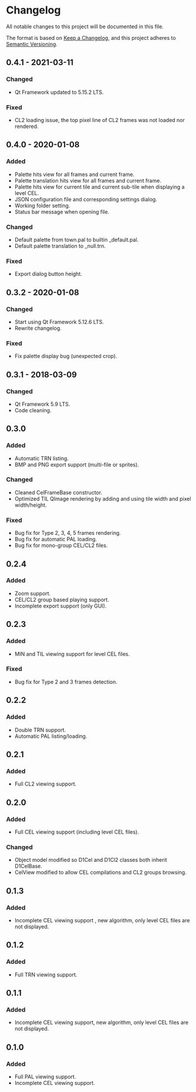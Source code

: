 # Changelog
All notable changes to this project will be documented in this file.

The format is based on [Keep a Changelog](https://keepachangelog.com/en/1.0.0/),
and this project adheres to [Semantic Versioning](https://semver.org/spec/v2.0.0.html).

## 0.4.1 - 2021-03-11
### Changed
- Qt Framework updated to 5.15.2 LTS.

### Fixed
- CL2 loading issue, the top pixel line of CL2 frames was not loaded nor rendered.


## 0.4.0 - 2020-01-08
### Added
- Palette hits view for all frames and current frame.
- Palette translation hits view for all frames and current frame.
- Palette hits view for current tile and current sub-tile when displaying a level CEL.
- JSON configuration file and corresponding settings dialog.
- Working folder setting.
- Status bar message when opening file.

### Changed
- Default palette from town.pal to builtin _default.pal.
- Default palette translation to _null.trn.

### Fixed
- Export dialog button height.

## 0.3.2 - 2020-01-08
### Changed
- Start using Qt Framework 5.12.6 LTS.
- Rewrite changelog.

### Fixed
- Fix palette display bug (unexpected crop).

## 0.3.1 - 2018-03-09
### Changed
- Qt Framework 5.9 LTS.
- Code cleaning.

## 0.3.0
### Added
- Automatic TRN listing.
- BMP and PNG export support (multi-file or sprites).

### Changed
- Cleaned CelFrameBase constructor.
- Optimized TIL QImage rendering by adding and using tile width and pixel width/height.

### Fixed
- Bug fix for Type 2, 3, 4, 5 frames rendering.
- Bug fix for automatic PAL loading.
- Bug fix for mono-group CEL/CL2 files.

## 0.2.4
### Added
- Zoom support.
- CEL/CL2 group based playing support.
- Incomplete export support (only GUI).

## 0.2.3
### Added
- MIN and TIL viewing support for level CEL files.

### Fixed
- Bug fix for Type 2 and 3 frames detection.

## 0.2.2
### Added
- Double TRN support.
- Automatic PAL listing/loading.

## 0.2.1
### Added
- Full CL2 viewing support.

## 0.2.0
### Added
- Full CEL viewing support (including level CEL files).

### Changed
- Object model modified so D1Cel and D1Cl2 classes both inherit D1CelBase.
- CelView modified to allow CEL compilations and CL2 groups browsing.

## 0.1.3
### Added
- Incomplete CEL viewing support , new algorithm, only level CEL files are not displayed.

## 0.1.2
### Added
- Full TRN viewing support.

## 0.1.1
### Added
- Incomplete CEL viewing support, new algorithm, only level CEL files are not displayed.
 
## 0.1.0
### Added
- Full PAL viewing support.
- Incomplete CEL viewing support.
